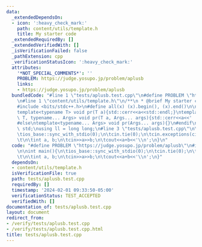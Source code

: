 ```yaml
---
data:
  _extendedDependsOn:
  - icon: ':heavy_check_mark:'
    path: content/utils/template.h
    title: My starter code
  _extendedRequiredBy: []
  _extendedVerifiedWith: []
  _isVerificationFailed: false
  _pathExtension: cpp
  _verificationStatusIcon: ':heavy_check_mark:'
  attributes:
    '*NOT_SPECIAL_COMMENTS*': ''
    PROBLEM: https://judge.yosupo.jp/problem/aplusb
    links:
    - https://judge.yosupo.jp/problem/aplusb
  bundledCode: "#line 1 \"tests/aplusb.test.cpp\"\n#define PROBLEM \"https://judge.yosupo.jp/problem/aplusb\"\
    \n#line 1 \"content/utils/template.h\"\n/**\n * @brief My starter code\n */\n\n\
    #include <bits/stdc++.h>\n#define all(x) (x).begin(), (x).end()\n\n#ifdef LOCAL\n\
    template<typename T> void pr(T a){std::cerr<<a<<std::endl;}\ntemplate<typename\
    \ T, typename... Args> void pr(T a, Args... args){std::cerr<<a<<' ',pr(args...);}\n\
    #else\ntemplate<typename... Args> void pr(Args... args){}\n#endif\n\nusing namespace\
    \ std;\nusing ll = long long;\n#line 3 \"tests/aplusb.test.cpp\"\n\nint main(){\n\
    \tios_base::sync_with_stdio(0);\n\tcin.tie(0);\n\tcin.exceptions(cin.failbit);\n\
    \t\n\tint a, b;\n\tcin>>a>>b;\n\tcout<<a+b<<'\\n';\n}\n"
  code: "#define PROBLEM \"https://judge.yosupo.jp/problem/aplusb\"\n#include \"../content/utils/template.h\"\
    \n\nint main(){\n\tios_base::sync_with_stdio(0);\n\tcin.tie(0);\n\tcin.exceptions(cin.failbit);\n\
    \t\n\tint a, b;\n\tcin>>a>>b;\n\tcout<<a+b<<'\\n';\n}"
  dependsOn:
  - content/utils/template.h
  isVerificationFile: true
  path: tests/aplusb.test.cpp
  requiredBy: []
  timestamp: '2024-02-01 09:33:50-05:00'
  verificationStatus: TEST_ACCEPTED
  verifiedWith: []
documentation_of: tests/aplusb.test.cpp
layout: document
redirect_from:
- /verify/tests/aplusb.test.cpp
- /verify/tests/aplusb.test.cpp.html
title: tests/aplusb.test.cpp
---
```

